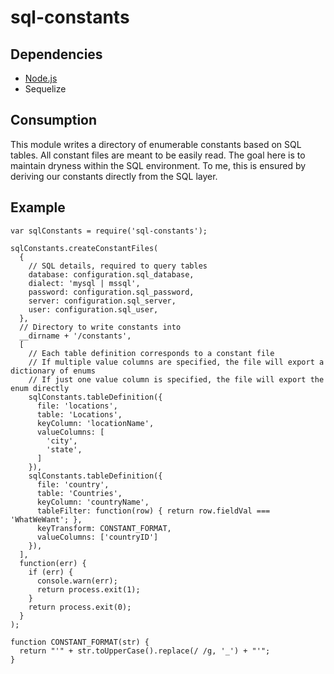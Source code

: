 # sql-constants

## Dependencies

* [Node.js](https://nodejs.org/en/)
* Sequelize

## Consumption

This module writes a directory of enumerable constants based on SQL tables.
All constant files are meant to be easily read.
The goal here is to maintain dryness within the SQL environment.
To me, this is ensured by deriving our constants directly from the SQL layer.

## Example

```
var sqlConstants = require('sql-constants');

sqlConstants.createConstantFiles(
  {
    // SQL details, required to query tables
    database: configuration.sql_database,
    dialect: 'mysql | mssql',
    password: configuration.sql_password,
    server: configuration.sql_server,
    user: configuration.sql_user,
  },
  // Directory to write constants into
  __dirname + '/constants',
  [
    // Each table definition corresponds to a constant file
    // If multiple value columns are specified, the file will export a dictionary of enums
    // If just one value column is specified, the file will export the enum directly
    sqlConstants.tableDefinition({
      file: 'locations',
      table: 'Locations',
      keyColumn: 'locationName',
      valueColumns: [
        'city',
        'state',
      ]
    }),
    sqlConstants.tableDefinition({
      file: 'country',
      table: 'Countries',
      keyColumn: 'countryName',
      tableFilter: function(row) { return row.fieldVal === 'WhatWeWant'; },
      keyTransform: CONSTANT_FORMAT,
      valueColumns: ['countryID']
    }),
  ],
  function(err) {
    if (err) {
      console.warn(err);
      return process.exit(1);
    }
    return process.exit(0);
  }
);

function CONSTANT_FORMAT(str) {
  return "'" + str.toUpperCase().replace(/ /g, '_') + "'";
}


```
